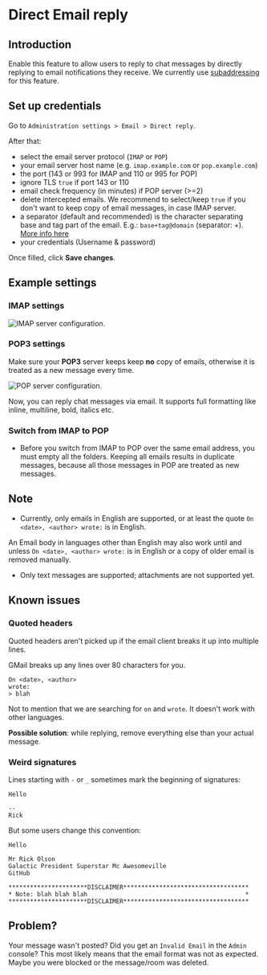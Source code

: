 # Direct Email reply

## Introduction

Enable this feature to allow users to reply to chat messages by directly replying to email notifications they receive. We currently use [subaddressing](https://en.wikipedia.org/wiki/Email_address#Subaddressing) for this feature.

## Set up credentials

Go to `Administration settings > Email > Direct reply`.

After that:

- select the email server protocol (`IMAP` or `POP`)
- your email server host name (e.g. `imap.example.com` or `pop.example.com`)
- the port (143 or 993 for IMAP and 110 or 995 for POP)
- ignore TLS `true` if port 143 or 110
- email check frequency (in minutes) if POP server (>=2)
- delete intercepted emails. We recommend to select/keep `true` if you don't want to keep copy of email messages, in case IMAP server.
- a separator (default and recommended) is the character separating base and tag part of the email. E.g.: `base+tag@domain` (separator: +). [More info here](https://en.wikipedia.org/wiki/Email_address#Subaddressing)
- your credentials (Username & password)

 Once filled, click **Save changes**.

## Example settings

### IMAP settings

![IMAP server configuration.](imap-1.png)

### POP3 settings

Make sure your **POP3** server keeps keep **no** copy of emails, otherwise it is treated as a new message every time.

![POP server configuration.](pop-1.png)

Now, you can reply chat messages via email. It supports full formatting like inline, multiline, bold, italics etc.

### Switch from IMAP to POP

- Before you switch from IMAP to POP over the same email address, you must empty all the folders. Keeping all emails results in duplicate messages, because all those messages in POP are treated as new messages.

## Note

- Currently, only emails in English are supported, or at least the quote `On <date>, <author> wrote:` is in English.

An Email body in languages other than English may also work until and unless `On <date>, <author> wrote:` is in English or a copy of older email is removed manually.

- Only text messages are supported; attachments are not supported yet.

## Known issues

### Quoted headers

Quoted headers aren't picked up if the email client breaks it up into multiple lines.

GMail breaks up any lines over 80 characters for you.

```
On <date>, <author>
wrote:
> blah
```

Not to mention that we are searching for `on` and `wrote`.  It doesn't work with other languages.

**Possible solution**: while replying, remove everything else than your actual message.

### Weird signatures

Lines starting with `-` or `_` sometimes mark the beginning of signatures:

```
Hello

--
Rick
```

But some users change this convention:

```
Hello

Mr Rick Olson
Galactic President Superstar Mc Awesomeville
GitHub

**********************DISCLAIMER***********************************
* Note: blah blah blah                                            *
**********************DISCLAIMER***********************************
```

## Problem?

Your message wasn't posted? Did you get an `Invalid Email` in the `Admin` console?
This most likely means that the email format was not as expected.
Maybe you were blocked or the message/room was deleted.
